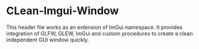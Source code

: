# CLean-Imgui-Window
This header file works as an extension of ImGui namespace.
It provides integration of GLFW, GLEW, ImGui and custom procedures to create a clean independent GUI window quickly.

